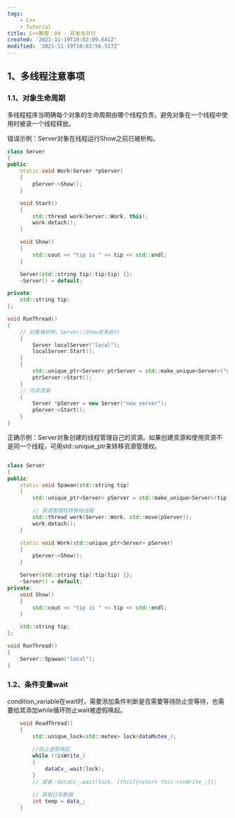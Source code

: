 ```yaml
---
tags: 
    - C++
    - Tutorial
title: C++教程：04 - 并发与并行
created: '2021-11-19T10:02:09.641Z'
modified: '2021-11-19T10:02:56.517Z'
---
```




## 1、多线程注意事项

### 1.1、对象生命周期

多线程程序当明确每个对象的生命周期由哪个线程负责，避免对象在一个线程中使用时被录一个线程释放。

错误示例：Server对象在线程运行Show之前已被析构。

```c++
class Server
{
public:
    static void Work(Server *pServer)
    {
        pServer->Show();
    }

    void Start()
    {
        std::thread work(Server::Work, this);
        work.detach();
    }

    void Show()
    {
        std::cout << "tip is " << tip << std::endl;
    }

    Server(std::string tip):tip(tip) {};
    ~Server() = default;

private:
    std::string tip;
};

void RunThread()
{
    // 对象被析构，Server::Show尚未执行
    {
        Server localServer("local");
        localServer.Start();
    }
    {
        std::unique_ptr<Server> ptrServer = std::make_unique<Server>("uniqur ptr");
        ptrServer->Start();
    }
    // 内存泄漏
    {
        Server *pServer = new Server("new server");
        pServer->Start();
    }
}
```

正确示例：Server对象创建的线程管理自己的资源。如果创建资源和使用资源不是同一个线程，可用std::unique_ptr来转移资源管理权。

```c++

class Server
{
public:
    static void Spawan(std::string tip)
    {
        std::unique_ptr<Server> pServer = std::make_unique<Server>(tip);

        // 资源管理权转移给线程
        std::thread work(Server::Work, std::move(pServer));
        work.detach();
    }

    static void Work(std::unique_ptr<Server> pServer)
    {
        pServer->Show();
    }

    Server(std::string tip):tip(tip) {};
    ~Server() = default;
private:
    void Show()
    {
        std::cout << "tip is " << tip << std::endl;
    }

    std::string tip;
};

void RunThread()
{
    Server::Spawan("local");
}
```

### 1.2、条件变量wait

condition_variable在wait时，需要添加条件判断是否需要等待防止空等待，也需要给其添加while循环防止wait被虚假唤起。

```c++
    void ReadThread()
    {
        std::unique_lock<std::mutex> lock(dataMutex_);
        
        //防止虚假唤起
        while (!isWrite_)
        {
            dataCv_.wait(lock);
        }
        // 或者：dataCv_.wait(lock, [this]{return this->isWrite_;});
        
        // 获取已写数据
        int temp = data_;
    }
```

